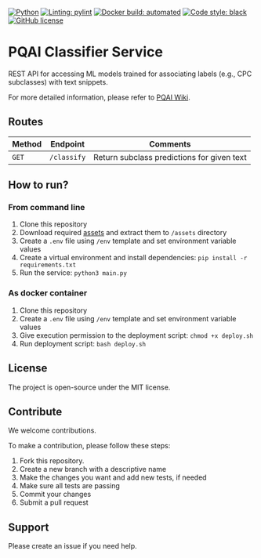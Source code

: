 [![Python](https://img.shields.io/badge/python-v3.8-blue)](https://www.python.org/)
[![Linting: pylint](https://img.shields.io/badge/linting-pylint-yellowgreen)](https://github.com/PyCQA/pylint)
[![Docker build: automated](https://img.shields.io/badge/docker%20build-automated-066da5)](https://www.docker.com/)
[![Code style: black](https://img.shields.io/badge/code%20style-black-000000.svg)](https://github.com/psf/black)
[![GitHub license](https://img.shields.io/github/license/pqaidevteam/pqai?style=plastic)](https://github.com/pqaidevteam/pqai/blob/master/LICENSE)

# PQAI Classifier Service

REST API for accessing ML models trained for associating labels (e.g., CPC subclasses) with
text snippets.

For more detailed information, please refer to [PQAI Wiki](https://github.com/pqaidevteam/pqai/wiki/pqai-classifier).

## Routes

| Method | Endpoint    | Comments                                   |
| ------ | ----------- | ------------------------------------------ |
| `GET`  | `/classify` | Return subclass predictions for given text |

## How to run?

### From command line

1. Clone this repository
1. Download required [assets](https://s3.amazonaws.com/pqai.s3/public/assets-pqai-classifier.zip) and extract them to `/assets` directory
1. Create a `.env` file using `/env` template and set environment variable values
1. Create a virtual environment and install dependencies: `pip install -r requirements.txt`
1. Run the service: `python3 main.py`

### As docker container

1. Clone this repository
1. Create a `.env` file using `/env` template and set environment variable values
1. Give execution permission to the deployment script: `chmod +x deploy.sh`
1. Run deployment script: `bash deploy.sh`

## License

The project is open-source under the MIT license.

## Contribute

We welcome contributions.

To make a contribution, please follow these steps:

1. Fork this repository.
2. Create a new branch with a descriptive name
3. Make the changes you want and add new tests, if needed
4. Make sure all tests are passing
5. Commit your changes
6. Submit a pull request

## Support

Please create an issue if you need help.
